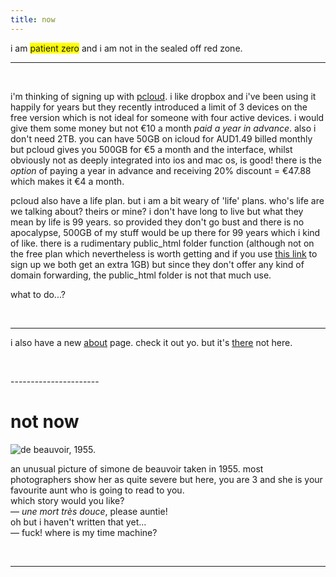 ```yaml
---
title: now
---
```

i am <span style="background-color: yellow">patient zero</span> and i am not in the sealed off red zone.

----------------------

<p>
  &nbsp;
</p>

i'm thinking of signing up with [pcloud](https://www.pcloud.com/cloud-storage-pricing-plans.html). i like dropbox and i've been using it happily for years but they recently introduced a limit of 3 devices on the free version which is not ideal for someone with four active devices. i would give them some money but not €10 a month *paid a year in advance*. also i don't need 2TB. you can have 50GB on icloud for AUD1.49 billed monthly but pcloud gives you  500GB for €5 a month and the interface, whilst obviously not as deeply integrated into ios and mac os, is good! there is the *option* of paying a year in advance and receiving 20% discount = €47.88 which makes it €4 a month.

pcloud also have a life plan. but i am a bit weary of 'life' plans. who's life are we talking about? theirs or mine? i don't have long to live but what they mean by life is 99 years. so provided they don't go bust and there is no apocalypse, 500GB of my stuff would be up there for 99 years which i kind of like. there is a rudimentary public_html folder function (although not on the free plan which nevertheless is worth getting and if you use [this link](https://my.pcloud.com/#page=register&invite=ITQ07ZSTeDck) to sign up we both get an extra 1GB) but since they don't offer any kind of domain forwarding, the public_html folder is not that much use.

what to do...?

<p>
  &nbsp;
</p>

----------------------

i also have a new [about](http://johannesk.com/about.html) page. check it out yo. but it's [there]((http://johannesk.com/about.html)) not here.

<p>
  &nbsp;
</p>
----------------------

# not now



![de beauvoir, 1955.](http://johannesk.com.s3.amazonaws.com/2020/img/beauvoir55.jpeg)

an unusual picture of simone de beauvoir taken in 1955. most photographers show her as quite severe but here, you are 3 and she is your favourite aunt who is going to read to you.  
which story would you like?  
— *une mort très douce*, please auntie!  
oh but i haven't written that yet...  
— fuck! where is my time machine?  

<center></center>

<center></center>  <p>

  &nbsp;
</p>

----------------------

<p>
  &nbsp;
</p>








